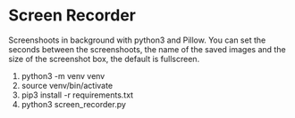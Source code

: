 # Screen Recorder
Screenshoots in background with python3 and Pillow.
You can set the seconds between the screenshoots,
the name of the saved images and the size of the screenshot box,
the default is fullscreen.

1. python3 -m venv venv
2. source venv/bin/activate
3. pip3 install -r requirements.txt
4. python3 screen_recorder.py
